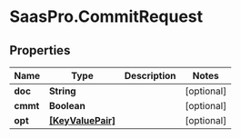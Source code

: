 # SaasPro.CommitRequest

## Properties

Name | Type | Description | Notes
------------ | ------------- | ------------- | -------------
**doc** | **String** |  | [optional] 
**cmmt** | **Boolean** |  | [optional] 
**opt** | [**[KeyValuePair]**](KeyValuePair.md) |  | [optional] 


